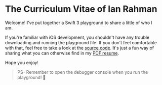 # The Curriculum Vitae of Ian Rahman

Welcome! I've put together a Swift 3 playground to share a little of who I am.

If you're familiar with iOS development, you shouldn't have any trouble downloading and running the playground file. If you don't feel comfortable with that, feel free to take a look at the [source code](https://github.com/ianrahman/ian-rahman-resume/blob/master/IanRahman_Resume.playground/Contents.swift). It's just a fun way of sharing what you can otherwise find in my [PDF resume](https://github.com/ianrahman/ian-rahman-resume/blob/master/Ian_Rahman_Resume.pdf).

Hope you enjoy!

> PS- Remember to open the debugger console when you run the playground! 🚀
